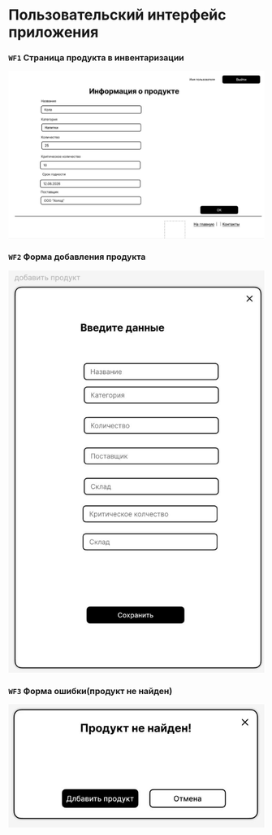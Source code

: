 # Пользовательский интерфейс приложения


### **`WF1`** Страница продукта в инвентаризации

![](assets/images/inventory.jpg)

### **`WF2`** Форма добавления продукта

![](assets/images/formaddproduct.jpg)

### **`WF3`** Форма ошибки(продукт не найден)

![](assets/images/notfound.jpg)


